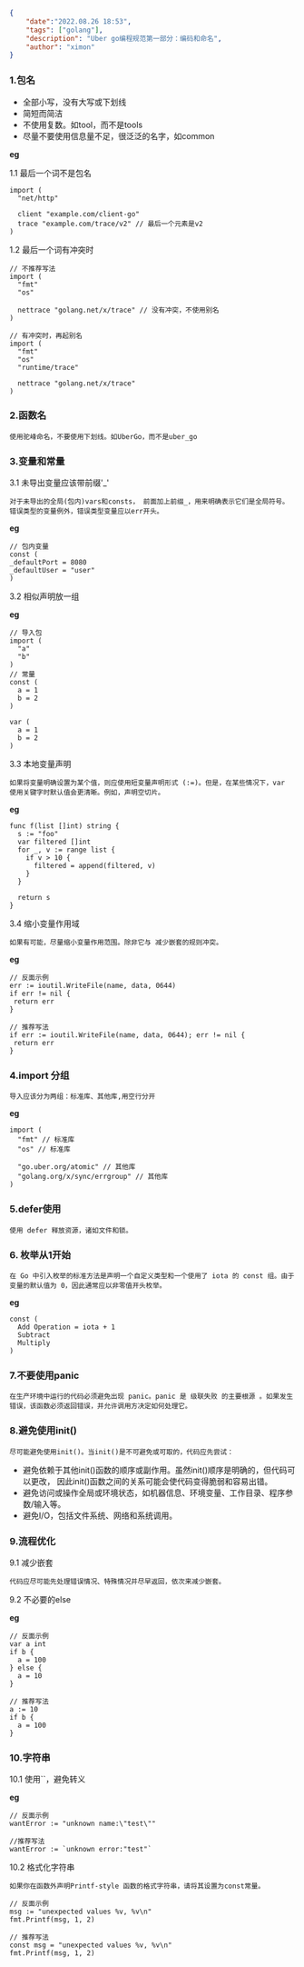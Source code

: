 ```json
{
    "date":"2022.08.26 18:53",
    "tags": ["golang"],
    "description": "Uber go编程规范第一部分：编码和命名",
    "author": "ximon"
}
```


### 1.包名

- 全部小写，没有大写或下划线
- 简短而简洁
- 不使用复数。如tool，而不是tools
- 尽量不要使用信息量不足，很泛泛的名字，如common

**eg**

1.1 最后一个词不是包名

```
import (
  "net/http"

  client "example.com/client-go"  
  trace "example.com/trace/v2" // 最后一个元素是v2
)
```

1.2 最后一个词有冲突时

```
// 不推荐写法
import (
  "fmt"
  "os"

  nettrace "golang.net/x/trace" // 没有冲突，不使用别名
)

// 有冲突时，再起别名
import (
  "fmt"
  "os"
  "runtime/trace"

  nettrace "golang.net/x/trace"
)
```

### 2.函数名

    使用驼峰命名，不要使用下划线。如UberGo，而不是uber_go


### 3.变量和常量

3.1 未导出变量应该带前缀'_'

    对于未导出的全局(包内)vars和consts， 前面加上前缀_，用来明确表示它们是全局符号。错误类型的变量例外，错误类型变量应以err开头。

**eg**

```
// 包内变量
const (
_defaultPort = 8080
_defaultUser = "user"
)
```

3.2 相似声明放一组

**eg**

```
// 导入包
import (
  "a"
  "b"
)
// 常量
const (
  a = 1
  b = 2
)

var (
  a = 1
  b = 2
)
```

3.3 本地变量声明

    如果将变量明确设置为某个值，则应使用短变量声明形式 (:=)。但是，在某些情况下，var 使用关键字时默认值会更清晰。例如，声明空切片。

**eg**

```
func f(list []int) string {
  s := "foo"
  var filtered []int
  for _, v := range list {
    if v > 10 {
      filtered = append(filtered, v)
    }
  }

  return s
}
```

3.4 缩小变量作用域

    如果有可能，尽量缩小变量作用范围。除非它与 减少嵌套的规则冲突。

**eg**

```
// 反面示例
err := ioutil.WriteFile(name, data, 0644)
if err != nil {
 return err
}

// 推荐写法
if err := ioutil.WriteFile(name, data, 0644); err != nil {
 return err
}
```

### 4.import 分组

    导入应该分为两组：标准库、其他库,用空行分开

**eg**

```
import (
  "fmt" // 标准库 
  "os" // 标准库

  "go.uber.org/atomic" // 其他库 
  "golang.org/x/sync/errgroup" // 其他库 
)
```

### 5.defer使用

    使用 defer 释放资源，诸如文件和锁。

### 6. 枚举从1开始

    在 Go 中引入枚举的标准方法是声明一个自定义类型和一个使用了 iota 的 const 组。由于变量的默认值为 0，因此通常应以非零值开头枚举。

**eg**

```
const (
  Add Operation = iota + 1
  Subtract
  Multiply
)
```

### 7.不要使用panic

    在生产环境中运行的代码必须避免出现 panic。panic 是 级联失败 的主要根源 。如果发生错误，该函数必须返回错误，并允许调用方决定如何处理它。

### 8.避免使用init()

    尽可能避免使用init()。当init()是不可避免或可取的，代码应先尝试：

- 避免依赖于其他init()函数的顺序或副作用。虽然init()顺序是明确的，但代码可以更改， 因此init()函数之间的关系可能会使代码变得脆弱和容易出错。
- 避免访问或操作全局或环境状态，如机器信息、环境变量、工作目录、程序参数/输入等。
- 避免I/O，包括文件系统、网络和系统调用。

### 9.流程优化

9.1 减少嵌套

    代码应尽可能先处理错误情况、特殊情况并尽早返回，依次来减少嵌套。

9.2 不必要的else

**eg**

```
// 反面示例
var a int
if b {
  a = 100
} else {
  a = 10
}

// 推荐写法
a := 10
if b {
  a = 100
}
```

### 10.字符串

10.1 使用``，避免转义

**eg**

```
// 反面示例
wantError := "unknown name:\"test\""

//推荐写法
wantError := `unknown error:"test"`
```

10.2 格式化字符串

    如果你在函数外声明Printf-style 函数的格式字符串，请将其设置为const常量。

```
// 反面示例
msg := "unexpected values %v, %v\n"
fmt.Printf(msg, 1, 2)

// 推荐写法
const msg = "unexpected values %v, %v\n"
fmt.Printf(msg, 1, 2)
```
